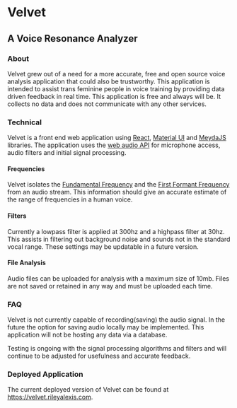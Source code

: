 # Velvet
## A Voice Resonance Analyzer

### About

Velvet grew out of a need for a more accurate, free and open source voice analysis
application that could also be trustworthy. This application is intended to assist
trans feminine people in voice training by providing data driven feedback in real time. 
This application is free and always will be. It collects no data and does not communicate with any other services. 

### Technical
Velvet is a front end web application using [React](https://react.dev), [Material UI](https://mui.com) and [MeydaJS](https://meyda.js.org) libraries. The application uses the [web audio API](https://developer.mozilla.org/en-US/docs/Web/API/Web_Audio_API) for microphone access, audio filters and initial signal processing. 

#### Frequencies
Velvet isolates the [Fundamental Frequency](https://en.wikipedia.org/wiki/Fundamental_frequency) and the [First Formant Frequency](https://en.wikipedia.org/wiki/Formant) from an audio stream. This information should give an accurate estimate of the range
of frequencies in a human voice. 

#### Filters
Currently a lowpass filter is applied at 300hz and a highpass filter at 30hz. This assists
in filtering out background noise and sounds not in the standard vocal range. These settings may be updatable in a future version. 

#### File Analysis
Audio files can be uploaded for analysis with a maximum size of 10mb. Files are not saved or retained in any way and must be uploaded each time. 

### FAQ

Velvet is not currently capable of recording(saving) the audio signal. In the future the option for saving audio locally may be implemented. This application will not be hosting any data via a database. 

Testing is ongoing with the signal processing algorithms and filters and will continue to be adjusted for usefulness and accurate feedback. 

### Deployed Application

The current deployed version of Velvet can be found at https://velvet.rileyalexis.com.